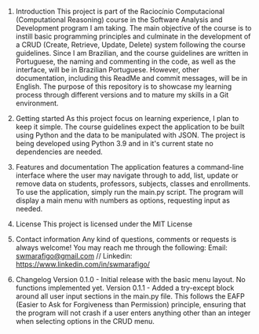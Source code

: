 1. Introduction
  This project is part of the Raciocínio Computacional (Computational Reasoning) course in the Software Analysis and Development program I am taking. The main objective of the course is to instill basic programming principles and culminate in the development of a CRUD (Create, Retrieve, Update, Delete) system following the course guidelines.
  Since I am Brazilian, and the course guidelines are written in Portuguese, the naming and commenting in the code, as well as the interface, will be in Brazilian Portuguese. However, other documentation, including this ReadMe and commit messages, will be in English.
  The purpose of this repository is to showcase my learning process through different versions and to mature my skills in a Git environment.

2. Getting started
   As this project focus on learning experience, I plan to keep it simple. The course guidelines expect the application to be built using Python and the data to be manipulated with JSON.
   The project is being developed using Python 3.9 and in it's current state no dependencies are needed.

3. Features and documentation
   The application features a command-line interface where the user may navigate through to add, list, update or remove data on students, professors, subjects, classes and enrollments.
   To use the application, simply run the main.py script. The program will display a main menu with numbers as options, requesting input as needed. 

4. License
  This project is licensed under the MIT License

5. Contact information
  Any kind of questions, comments or requests is always welcome!
  You may reach me through the following:
  Email: swmarafigo@gmail.com // Linkedin: https://www.linkedin.com/in/swmarafigo/

6. Changelog
   Version 0.1.0 - Initial release with the basic menu layout. No functions implemented yet.
   Version 0.1.1 - Added a try-except block around all user input sections in the main.py file. This follows the EAFP (Easier to Ask for Forgiveness than Permission) principle, ensuring that the program will not crash if a user enters anything other than an integer when selecting options in the CRUD menu.
   
